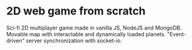 # 2D web game from scratch
Sci-fi 2D multiplayer game made in vanilla JS, NodeJS and MongoDB.
Movable map with interactable and dynamically loaded planets.
"Event-driven" server synchronization with socket-io.

